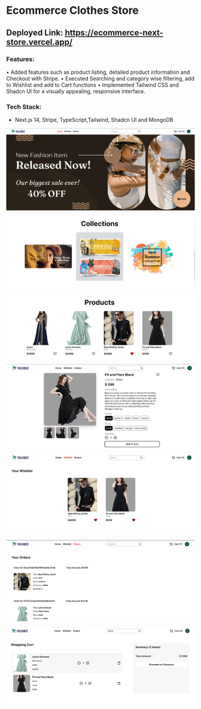 # Ecommerce Clothes Store

## Deployed Link: https://ecommerce-next-store.vercel.app/

### Features:
• Added features such as product listing, detailed product information and Checkout with Stripe.
• Executed Searching and category wise filtering, add to Wishlist and add to Cart functions
• Implemented Tailwind CSS and Shadcn UI for a visually appealing, responsive interface.

### Tech Stack:
* Next.js 14, Stripe, TypeScript,Tailwind, Shadcn UI and MongoDB

![Home](image.png)

![Collections](image-1.png)

![Products](image-2.png)

![Product Detail](image-3.png)

![Wishlist Page](image-4.png)

![Orders Page](image-5.png)

![Cart Page](image-6.png)